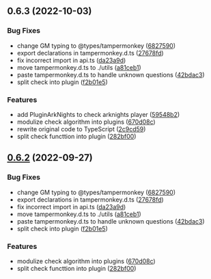 ## 0.6.3 (2022-10-03)


### Bug Fixes

* change GM typing to @types/tampermonkey ([6827590](https://github.com/Dustin-Jiang/genshin-player-indicator/commit/6827590052ff18deeade1d407840d609e49837d5))
* export declarations in tampermonkey.d.ts ([27678fd](https://github.com/Dustin-Jiang/genshin-player-indicator/commit/27678fda95b331cc972c067d3a06cd39c62ac846))
* fix incorrect import in api.ts ([da23a9d](https://github.com/Dustin-Jiang/genshin-player-indicator/commit/da23a9d542c8767769b923ae60fd10420e3eee4a))
* move tampermonkey.d.ts to ./utils ([a81ceb1](https://github.com/Dustin-Jiang/genshin-player-indicator/commit/a81ceb1084b59d7164435c25a10beb6f7efc566d))
* paste tampermonkey.d.ts to handle unknown questions ([42bdac3](https://github.com/Dustin-Jiang/genshin-player-indicator/commit/42bdac338f1de858f9d897a44642a2f12d16fbff))
* split check into plugin ([f2b01e5](https://github.com/Dustin-Jiang/genshin-player-indicator/commit/f2b01e5d5eb7fa94568498d15edadc5e3e442485))


### Features

* add PluginArkNights to check arknights player ([59548b2](https://github.com/Dustin-Jiang/genshin-player-indicator/commit/59548b2f31dcc89a0c32e14792dfe4a37d2fbac2))
* modulize check algorithm into plugins ([670d08c](https://github.com/Dustin-Jiang/genshin-player-indicator/commit/670d08c559bcb3e95dc49f13a9c46bb4a4782902))
* rewrite original code to TypeScript ([2c9cd59](https://github.com/Dustin-Jiang/genshin-player-indicator/commit/2c9cd59fa55c07f184ecb84bf0f9838132dcafc0))
* split check functtion into plugin ([282bf00](https://github.com/Dustin-Jiang/genshin-player-indicator/commit/282bf00496b1d6ee13efe5e77c9f1a628ef14881))



## [0.6.2](https://github.com/Dustin-Jiang/genshin-player-indicator/compare/v0.6.1...v0.6.2) (2022-09-27)


### Bug Fixes

* change GM typing to @types/tampermonkey ([6827590](https://github.com/Dustin-Jiang/genshin-player-indicator/commit/6827590052ff18deeade1d407840d609e49837d5))
* export declarations in tampermonkey.d.ts ([27678fd](https://github.com/Dustin-Jiang/genshin-player-indicator/commit/27678fda95b331cc972c067d3a06cd39c62ac846))
* fix incorrect import in api.ts ([da23a9d](https://github.com/Dustin-Jiang/genshin-player-indicator/commit/da23a9d542c8767769b923ae60fd10420e3eee4a))
* move tampermonkey.d.ts to ./utils ([a81ceb1](https://github.com/Dustin-Jiang/genshin-player-indicator/commit/a81ceb1084b59d7164435c25a10beb6f7efc566d))
* paste tampermonkey.d.ts to handle unknown questions ([42bdac3](https://github.com/Dustin-Jiang/genshin-player-indicator/commit/42bdac338f1de858f9d897a44642a2f12d16fbff))
* split check into plugin ([f2b01e5](https://github.com/Dustin-Jiang/genshin-player-indicator/commit/f2b01e5d5eb7fa94568498d15edadc5e3e442485))


### Features

* modulize check algorithm into plugins ([670d08c](https://github.com/Dustin-Jiang/genshin-player-indicator/commit/670d08c559bcb3e95dc49f13a9c46bb4a4782902))
* split check functtion into plugin ([282bf00](https://github.com/Dustin-Jiang/genshin-player-indicator/commit/282bf00496b1d6ee13efe5e77c9f1a628ef14881))